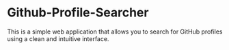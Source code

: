 # Github-Profile-Searcher
This is a simple web application that allows you to search for GitHub profiles using a clean and intuitive interface.
